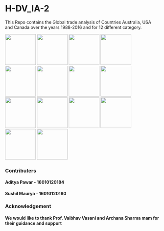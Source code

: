# H-DV_IA-2
This Repo contains the Global trade analysis of Countries Australia, USA and Canada over the years 1988-2016 and for 12 different category.

<img src = "H-DV_IA-2/Images/Intoduction.png" width = "100">
<img src = "H-DV_IA-2/Images/Slide_1.png" width = "100">
<img src = "H-DV_IA-2/Images/Slide_2.png" width = "100">
<img src = "H-DV_IA-2/Images/Slide_3.png" width = "100">
<img src = "H-DV_IA-2/Images/Slide_4.png" width = "100">
<img src = "H-DV_IA-2/Images/Slide_5.png" width = "100">
<img src = "H-DV_IA-2/Images/Slide_6.png" width = "100">
<img src = "H-DV_IA-2/Images/Slide_7.png" width = "100">
<img src = "H-DV_IA-2/Images/Slide_8.png" width = "100">
<img src = "H-DV_IA-2/Images/Slide_9.png" width = "100">
<img src = "H-DV_IA-2/Images/Slide_10.png" width = "100">
<img src = "H-DV_IA-2/Images/Slide_11.png" width = "100">
<img src = "H-DV_IA-2/Images/Slide_12.png" width = "100">
<img src = "H-DV_IA-2/Images/Conclusion.png" width = "100">

### Contributers
#### Aditya Pawar - 16010120184
#### Sushil Maurya - 16010120180
### Acknowledgement
#### We would like to thank Prof. Vaibhav Vasani and Archana Sharma mam for their guidance and support
